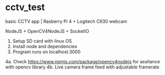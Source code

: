# cctv_test
basic CCTV app | Rasberry Pi 4 + Logitech C630 webcam

NodeJS + OpenCV4NodeJS + SocketIO

1. Setup SD card with linux OS
2. Install node and dependencies
3. Program runs on localhost:3000

4a. Check https://www.npmjs.com/package/opencv4nodejs for assitance with opencv library
4b. Live camera frame feed with adjustable framerate
